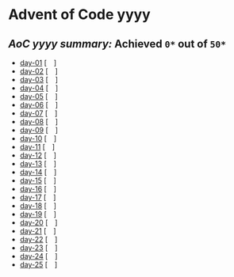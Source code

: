 # Advent of Code yyyy

## ***AoC yyyy summary:* Achieved `0*` out of `50*`**
- [day-01](day-01/day-01.ipynb) [`  `]
- [day-02](day-02/day-02.ipynb) [`  `]
- [day-03](day-03/day-03.ipynb) [`  `]
- [day-04](day-04/day-04.ipynb) [`  `]
- [day-05](day-05/day-05.ipynb) [`  `]
- [day-06](day-06/day-06.ipynb) [`  `]
- [day-07](day-07/day-07.ipynb) [`  `]
- [day-08](day-08/day-08.ipynb) [`  `]
- [day-09](day-09/day-09.ipynb) [`  `]
- [day-10](day-10/day-10.ipynb) [`  `]
- [day-11](day-11/day-11.ipynb) [`  `]
- [day-12](day-12/day-12.ipynb) [`  `]
- [day-13](day-13/day-13.ipynb) [`  `]
- [day-14](day-14/day-14.ipynb) [`  `]
- [day-15](day-15/day-15.ipynb) [`  `]
- [day-16](day-16/day-16.ipynb) [`  `]
- [day-17](day-17/day-17.ipynb) [`  `]
- [day-18](day-18/day-18.ipynb) [`  `]
- [day-19](day-19/day-19.ipynb) [`  `]
- [day-20](day-20/day-20.ipynb) [`  `]
- [day-21](day-21/day-21.ipynb) [`  `]
- [day-22](day-22/day-22.ipynb) [`  `]
- [day-23](day-23/day-23.ipynb) [`  `]
- [day-24](day-24/day-24.ipynb) [`  `]
- [day-25](day-25/day-25.ipynb) [`  `]
